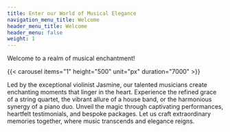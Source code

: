 ```yaml
---
title: Enter our World of Musical Elegance
navigation_menu_title: Welcome
header_menu_title: Welcome
header_menu: false
weight: 1
---
```


Welcome to a realm of musical enchantment!

{{< carousel items="1" height="500" unit="px" duration="7000" >}}

Led by the exceptional violinist Jasmine, our talented musicians create enchanting moments that linger in the heart. Experience the refined grace of a string quartet, the vibrant allure of a house band, or the harmonious synergy of a piano duo. Unveil the magic through captivating performances, heartfelt testimonials, and bespoke packages. Let us craft extraordinary memories together, where music transcends and elegance reigns.


